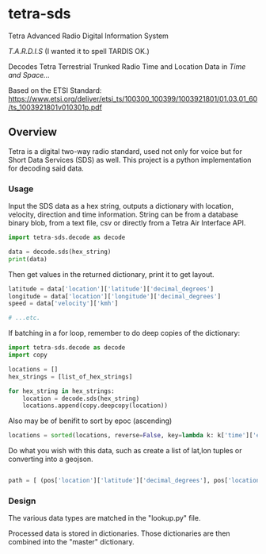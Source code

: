 # tetra-sds
Tetra Advanced Radio Digital Information System

*T.A.R.D.I.S*
(I wanted it to spell TARDIS OK.)

Decodes Tetra Terrestrial Trunked Radio Time and Location Data in *Time and Space...*

Based on the ETSI Standard:
https://www.etsi.org/deliver/etsi_ts/100300_100399/1003921801/01.03.01_60/ts_1003921801v010301p.pdf

## Overview
Tetra is a digital two-way radio standard, used not only for voice but for Short Data Services (SDS) as well. This project is a python implementation for decoding said data. 

### Usage

Input the SDS data as a hex string, outputs a dictionary with location, velocity, direction and time information. String can be from a database binary blob, from a text file, csv or directly from a Tetra Air Interface API.

```python
import tetra-sds.decode as decode

data = decode.sds(hex_string)
print(data)
```

Then get values in the returned dictionary, print it to get layout.

```python
latitude = data['location']['latitude']['decimal_degrees']
longitude = data['location']['longitude']['decimal_degrees']
speed = data['velocity']['kmh']

# ...etc.
```

If batching in a for loop, remember to do deep copies of the dictionary:

```python
import tetra-sds.decode as decode
import copy

locations = []
hex_strings = [list_of_hex_strings]

for hex_string in hex_strings:
    location = decode.sds(hex_string)
    locations.append(copy.deepcopy(location))

```

Also may be of benifit to sort by epoc (ascending)

```python
locations = sorted(locations, reverse=False, key=lambda k: k['time']['epoc']) 
```

Do what you wish with this data, such as create a list of lat,lon tuples or converting into a geojson.

```python

path = [ (pos['location']['latitude']['decimal_degrees'], pos['location']['longitude']['decimal_degrees']) for pos in locations ]

```

### Design

The various data types are matched in the "lookup.py" file.

Processed data is stored in dictionaries. Those dictionaries are then combined into the "master" dictionary.
